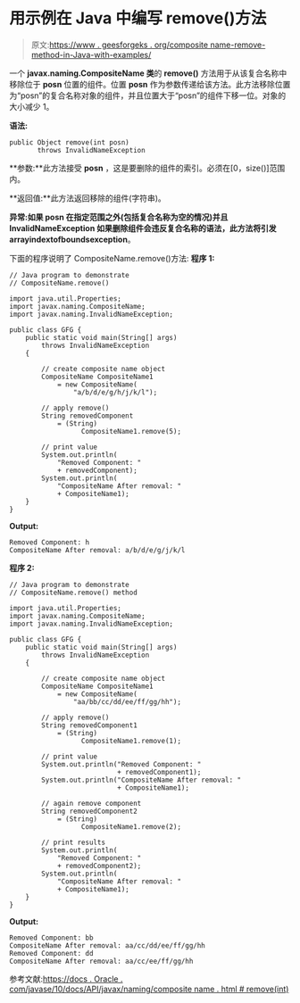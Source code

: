 # 用示例在 Java 中编写 remove()方法

> 原文:[https://www . geesforgeks . org/composite name-remove-method-in-Java-with-examples/](https://www.geeksforgeeks.org/compositename-remove-method-in-java-with-examples/)

一个 **javax.naming.CompositeName 类**的 **remove()** 方法用于从该复合名称中移除位于 **posn** 位置的组件。位置 **posn** 作为参数传递给该方法。此方法移除位置为“posn”的复合名称对象的组件，并且位置大于“posn”的组件下移一位。对象的大小减少 1。

**语法:**

```
public Object remove(int posn)
       throws InvalidNameException

```

**参数:**此方法接受 **posn** ，这是要删除的组件的索引。必须在[0，size()]范围内。

**返回值:**此方法返回移除的组件(字符串)。

**异常:**如果 posn 在指定范围之外(包括复合名称为空的情况)并且 InvalidNameException 如果删除组件会违反复合名称的语法，此方法将引发**arrayindextofboundsexception**。

下面的程序说明了 CompositeName.remove()方法:
**程序 1:**

```
// Java program to demonstrate
// CompositeName.remove()

import java.util.Properties;
import javax.naming.CompositeName;
import javax.naming.InvalidNameException;

public class GFG {
    public static void main(String[] args)
        throws InvalidNameException
    {

        // create composite name object
        CompositeName CompositeName1
            = new CompositeName(
                "a/b/d/e/g/h/j/k/l");

        // apply remove()
        String removedComponent
            = (String)
                  CompositeName1.remove(5);

        // print value
        System.out.println(
            "Removed Component: "
            + removedComponent);
        System.out.println(
            "CompositeName After removal: "
            + CompositeName1);
    }
}
```

**Output:**

```
Removed Component: h
CompositeName After removal: a/b/d/e/g/j/k/l

```

**程序 2:**

```
// Java program to demonstrate
// CompositeName.remove() method

import java.util.Properties;
import javax.naming.CompositeName;
import javax.naming.InvalidNameException;

public class GFG {
    public static void main(String[] args)
        throws InvalidNameException
    {

        // create composite name object
        CompositeName CompositeName1
            = new CompositeName(
                "aa/bb/cc/dd/ee/ff/gg/hh");

        // apply remove()
        String removedComponent1
            = (String)
                  CompositeName1.remove(1);

        // print value
        System.out.println("Removed Component: "
                           + removedComponent1);
        System.out.println("CompositeName After removal: "
                           + CompositeName1);

        // again remove component
        String removedComponent2
            = (String)
                  CompositeName1.remove(2);

        // print results
        System.out.println(
            "Removed Component: "
            + removedComponent2);
        System.out.println(
            "CompositeName After removal: "
            + CompositeName1);
    }
}
```

**Output:**

```
Removed Component: bb
CompositeName After removal: aa/cc/dd/ee/ff/gg/hh
Removed Component: dd
CompositeName After removal: aa/cc/ee/ff/gg/hh

```

参考文献:[https://docs . Oracle . com/javase/10/docs/API/javax/naming/composite name . html # remove(int)](https://docs.oracle.com/javase/10/docs/api/javax/naming/CompositeName.html#remove(int))